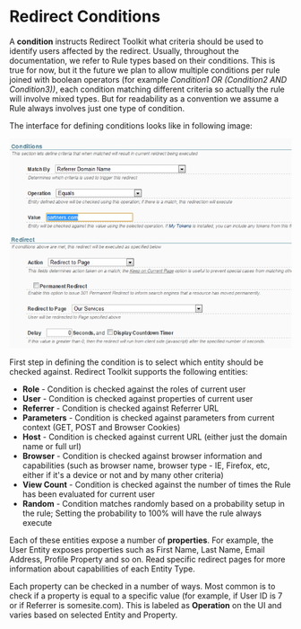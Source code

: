 # Redirect Conditions

A **condition** instructs Redirect Toolkit what criteria should be used to identify users affected by the redirect. Usually, throughout the documentation, we refer to Rule types based on their conditions. This is true for now, but it the future we plan to allow multiple conditions per rule joined with boolean operators (for example *Condition1 OR (Condition2 AND Condition3))*, each condition matching different criteria so actually the rule will involve mixed types. But for readability as a convention we assume a Rule always involves just one type of condition.

The interface for defining conditions looks like in following image:

<div style="text-align:center">

![](/redirect-toolkit/assets/redirect-toolkit-condition-redirect.png)

</div>

First step in defining the condition is to select which entity should be checked against. Redirect Toolkit supports the following entities:

* **Role** - Condition is checked against the roles of current user
* **User** - Condition is checked against properties of current user
* **Referrer** - Condition is checked against Referrer URL
* **Parameters** - Condition is checked against parameters from current context (GET, POST and Browser Cookies)
* **Host** - Condition is checked against current URL (either just the domain name or full url)
* **Browser** - Condition is checked against browser information and capabilities (such as browser name, browser type - IE, Firefox, etc, either if it's a device or not and by many other criteria)
* **View Count** - Condition is checked against the number of times the Rule has been evaluated for current user
* **Random** - Condition matches randomly based on a probability setup in the rule; Setting the probability to 100% will have the rule always execute

Each of these entities expose a number of **properties**. For example, the User Entity exposes properties such as First Name, Last Name, Email Address, Profile Property and so on. Read specific redirect pages for more information about capabilities of each Entity Type.

Each property can be checked in a number of ways. Most common is to check if a property is equal to a specific value (for example, if User ID is 7 or if Referrer is somesite.com). This is labeled as **Operation** on the UI and varies based on selected Entity and Property.